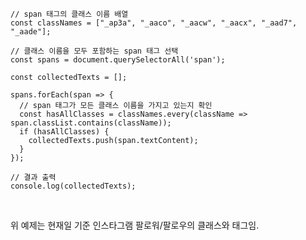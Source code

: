 <pre id="code_1722855426968" class="javascript" data-ke-language="javascript" data-ke-type="codeblock"><code>// span 태그의 클래스 이름 배열
const classNames = ["_ap3a", "_aaco", "_aacw", "_aacx", "_aad7", "_aade"];

// 클래스 이름을 모두 포함하는 span 태그 선택
const spans = document.querySelectorAll('span');

const collectedTexts = [];

spans.forEach(span =&gt; {
  // span 태그가 모든 클래스 이름을 가지고 있는지 확인
  const hasAllClasses = classNames.every(className =&gt; span.classList.contains(className));
  if (hasAllClasses) {
    collectedTexts.push(span.textContent);
  }
});

// 결과 출력
console.log(collectedTexts);</code></pre>
<p data-ke-size="size16">&nbsp;</p>
<p data-ke-size="size16">위 예제는 현재일 기준 인스타그램 팔로워/팔로우의 클래스와 태그임.</p>